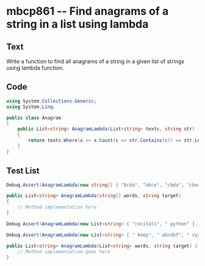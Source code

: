 # mbcp861 -- Find anagrams of a string in a list using lambda

## Text

Write a function to find all anagrams of a string in a given list of strings using lambda function.

## Code

```csharp
using System.Collections.Generic;
using System.Linq;

public class Anagram
{
    public List<string> AnagramLambda(List<string> texts, string str)
    {
        return texts.Where(x => x.Count(c => str.Contains(c)) == str.Length && str.Length == x.Length && x.All(c => str.Count(d => d == c) == x.Count(d => d == c)).ToList()).ToList();
    }
}
```

## Test List

```csharp
Debug.Assert(AnagramLambda(new string[] { "bcda", "abce", "cbda", "cbea", "adcb" }, "abcd").SequenceEqual(new List<string> { "bcda", "cbda", "adcb" }));

public List<string> AnagramLambda(string[] words, string target)
{
    // Method implementation here
}
```

```csharp
Debug.Assert(AnagramLambda(new List<string> { "recitals", " python" }, "articles").SequenceEqual(new List<string> { "recitals" }));
```

```csharp
Debug.Assert(AnagramLambda(new List<string> { " keep", " abcdef", " xyz" }, " peek").SequenceEqual(new List<string> { " keep" }));

public List<string> AnagramLambda(List<string> words, string target) {
    // Method implementation goes here
}
```
